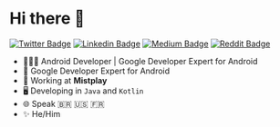 # Hi there 👋

[![Twitter Badge](https://img.shields.io/badge/-@IgorEscodro-1ca0f1?style=flat-square&labelColor=1ca0f1&logo=twitter&logoColor=white)](https://twitter.com/igorescodro) [![Linkedin Badge](https://img.shields.io/badge/-IgorEscodro-blue?style=flat-square&logo=Linkedin&logoColor=white)](https://www.linkedin.com/in/escodro/) [![Medium Badge](https://img.shields.io/badge/-@escodro-000000?style=flat-square&labelColor=000000&logo=Medium)](https://medium.com/@escodro/) [![Reddit Badge](https://img.shields.io/badge/r/IgorEscodro-FF5700?style=flat-square&labelColor=FF5700&logo=Reddit&logoColor=white)](https://www.reddit.com/user/IgorEscodro)

- 👨🏻‍💻 Android Developer | Google Developer Expert for Android
- 🤖 Google Developer Expert for Android
- 🚧 Working at **Mistplay**
- 🖥 Developing in `Java` and `Kotlin`
- 🌐 Speak 🇧🇷 🇺🇸 🇫🇷
- ✨ He/Him

<!--
**igorescodro/igorescodro** is a ✨ _special_ ✨ repository because its `README.md` (this file) appears on your GitHub profile.

Here are some ideas to get you started:

- 🔭 I’m currently working on ...
- 🌱 I’m currently learning ...
- 👯 I’m looking to collaborate on ...
- 🤔 I’m looking for help with ...
- 💬 Ask me about ...
- 📫 How to reach me: ...
- 😄 Pronouns: ...
- ⚡ Fun fact: ...
-->
